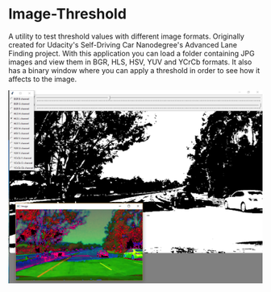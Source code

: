 [//]: # (Image References)
[image1]: threshold.png

# Image-Threshold
A utility to test threshold values with different image formats. Originally created for Udacity's Self-Driving Car Nanodegree's Advanced Lane Finding project.
With this application you can load a folder containing JPG images and view them in BGR, HLS, HSV, YUV and YCrCb formats. It also has a binary window where you can apply a threshold in order to see how it affects to the image.


![alt text][image1]

